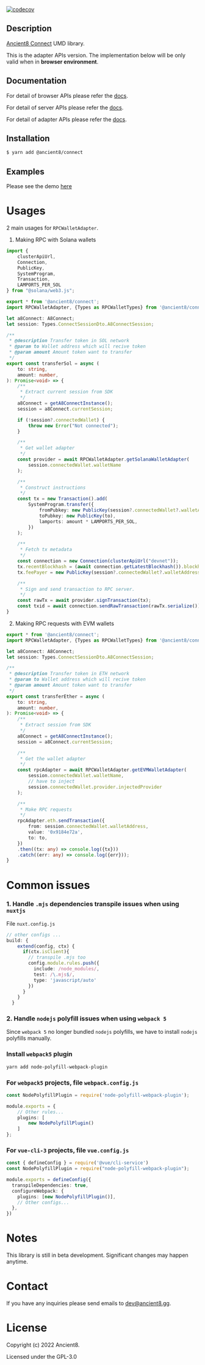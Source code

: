 [![codecov](https://codecov.io/gh/ancient8-dev/a8-id-backend/branch/main/graph/badge.svg?token=IBW28NGP2I)](https://codecov.io/gh/ancient8-dev/a8-id-backend)

## Description

[Ancient8 Connect](https://id.ancient8.gg) UMD library.

This is the adapter APIs version. The implementation below will be only valid when in **browser environment**.

## Documentation

For detail of browser APIs please refer the [docs](https://docs.ancient8.dev/browser/).

For detail of server APIs please refer the [docs](https://docs.ancient8.dev/server/).

For detail of adapter APIs please refer the [docs](https://docs.ancient8.dev/adapter/).

## Installation

```bash
$ yarn add @ancient8/connect
```

## Examples

Please see the demo [here](https://git.ancient8.gg/ancient8-dev/a8-uid/a8-connect-demo/-/tree/main/react-next/src)

# Usages

2 main usages for `RPCWalletAdapter`.

1. Making RPC with Solana wallets

```ts
import {
    clusterApiUrl,
    Connection,
    PublicKey,
    SystemProgram,
    Transaction,
    LAMPORTS_PER_SOL
} from "@solana/web3.js";

export * from '@ancient8/connect';
import RPCWalletAdapter, {Types as RPCWalletTypes} from '@ancient8/connect/adapter';

let a8Connect: A8Connect;
let session: Types.ConnectSessionDto.A8ConnectSession;

/**
 * @description Transfer token in SOL network
 * @param to Wallet address which will recive token
 * @param amount Amount token want to transfer
 */
export const transferSol = async (
    to: string,
    amount: number,
): Promise<void> => {
    /**
     * Extract current session from SDK
     */
    a8Connect = getA8ConnectInstance();
    session = a8Connect.currentSession;

    if (!session?.connectedWallet) {
        throw new Error("Not connected");
    }

    /**
     * Get wallet adapter
     */
    const provider = await RPCWalletAdapter.getSolanaWalletAdapter(
        session.connectedWallet.walletName
    );

    /**
     * Construct instructions
     */
    const tx = new Transaction().add(
        SystemProgram.transfer({
            fromPubkey: new PublicKey(session?.connectedWallet?.walletAddress),
            toPubkey: new PublicKey(to),
            lamports: amount * LAMPORTS_PER_SOL,
        })
    );

    /**
     * Fetch tx metadata
     */
    const connection = new Connection(clusterApiUrl("devnet"));
    tx.recentBlockhash = (await connection.getLatestBlockhash()).blockhash;
    tx.feePayer = new PublicKey(session?.connectedWallet?.walletAddress);

    /**
     * Sign and send transaction to RPC server.
     */
    const rawTx = await provider.signTransaction(tx);
    const txid = await connection.sendRawTransaction(rawTx.serialize());
}
```

2. Making RPC requests with EVM wallets

```ts
export * from '@ancient8/connect';
import RPCWalletAdapter, {Types as RPCWalletTypes} from '@ancient8/connect/adapter';

let a8Connect: A8Connect;
let session: Types.ConnectSessionDto.A8ConnectSession;

/**
 * @description Transfer token in ETH network
 * @param to Wallet address which will recive token
 * @param amount Amount token want to transfer
 */
export const transferEther = async (
    to: string,
    amount: number,
): Promise<void> => {
    /**
     * Extract session from SDK
     */
    a8Connect = getA8ConnectInstance();
    session = a8Connect.currentSession;

    /**
     * Get the wallet adapter
     */
    const rpcAdapter = await RPCWalletAdapter.getEVMWalletAdapter(
        session.connectedWallet.walletName, 
        // have to inject 
        session.connectedWallet.provider.injectedProvider
    );

    /**
     * Make RPC requests
     */
    rpcAdapter.eth.sendTransaction({
        from: session.connectedWallet.walletAddress,
        value: '0x9184e72a',
        to: to,
    })
    .then((tx: any) => console.log({tx}))
    .catch((err: any) => console.log({err}));
}
```

# Common issues

### 1. Handle `.mjs` dependencies transpile issues when using `nuxtjs`

File `nuxt.config.js`

```ts
// other configs ...
build: {
    extend(config, ctx) {
      if(ctx.isClient){
        // transpile .mjs too
        config.module.rules.push({
          include: /node_modules/,
          test: /\.mjs$/,
          type: 'javascript/auto'
        })
      }
    }
  }
```

### 2. Handle `nodejs` polyfill issues when using `webpack 5`

Since `webpack 5` no longer bundled `nodejs` polyfills, we have to install `nodejs` polyfills manually.

###

### Install `webpack5` plugin

```bash
yarn add node-polyfill-webpack-plugin
```

###

### For `webpack5` projects, file `webpack.config.js`
```ts
const NodePolyfillPlugin = require('node-polyfill-webpack-plugin');

module.exports = {
	// Other rules...
	plugins: [
		new NodePolyfillPlugin()
	]
};
```
###

### For `vue-cli-3` projects, file `vue.config.js`
```ts
const { defineConfig } = require('@vue/cli-service')
const NodePolyfillPlugin = require("node-polyfill-webpack-plugin");

module.exports = defineConfig({
  transpileDependencies: true,
  configureWebpack: {
    plugins: [new NodePolyfillPlugin()],
    // Other configs...
  },
})
```

# Notes

This library is still in beta development. Significant changes may happen anytime.

# Contact

If you have any inquiries please send emails to dev@ancient8.gg.

# License

Copyright (c) 2022 Ancient8.

Licensed under the GPL-3.0
